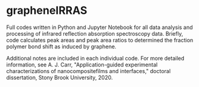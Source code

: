 # grapheneIRRAS
Full codes written in Python and Jupyter Notebook for all data analysis and processing of infrared reflection absorption spectroscopy data. Briefly, code calculates peak areas and peak area ratios to determined the fraction polymer bond shift as induced by graphene.

Additional notes are included in each individual code. For more detailed information, see A. J. Carr, "Application-guided experimental characterizations of nanocompositefilms and interfaces," doctoral dissertation, Stony Brook University, 2020.
